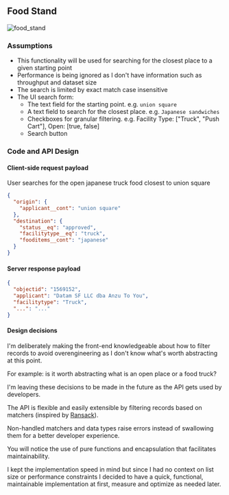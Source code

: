## Food Stand

![food_stand](https://user-images.githubusercontent.com/1904314/181935764-9d5f7d7e-1bca-4cea-9936-7b7a1e466e06.png)

### Assumptions

- This functionality will be used for searching for the closest place to a given starting point
- Performance is being ignored as I don't have information such as throughput and dataset size
- The search is limited by exact match case insensitive
- The UI search form:
  - The text field for the starting point. e.g. `union square`
  - A text field to search for the closest place. e.g. `Japanese sandwiches`
  - Checkboxes for granular filtering. e.g. Facility Type: ["Truck", "Push Cart"], Open: [true, false]
  - Search button

### Code and API Design

#### Client-side request payload

User searches for the open japanese truck food closest to union square

```json
{
  "origin": {
    "applicant__cont": "union square"
  },
  "destination": {
    "status__eq": "approved",
    "facilitytype__eq": "truck",
    "fooditems__cont": "japanese"
  }
}
```

#### Server response payload

```json
{
  "objectid": "1569152",
  "applicant": "Datam SF LLC dba Anzu To You",
  "facilitytype": "Truck",
  "...": "..."
}
```

#### Design decisions

I'm deliberately making the front-end knowledgeable about how to filter records to avoid overengineering as I don't know what's worth abstracting at this point.

For example: is it worth abstracting what is an open place or a food truck?

I'm leaving these decisions to be made in the future as the API gets used by developers.

The API is flexible and easily extensible by filtering records based on matchers (inspired by [Ransack](https://activerecord-hackery.github.io/ransack/getting-started/search-matches/)).

Non-handled matchers and data types raise errors instead of swallowing them for a better developer experience.

You will notice the use of pure functions and encapsulation that facilitates maintainability.

I kept the implementation speed in mind but since I had no context on list size or performance constraints I decided to have a quick, functional, maintainable implementation at first, measure and optimize as needed later.

